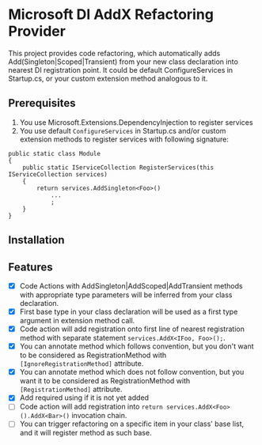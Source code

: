 # Microsoft DI AddX Refactoring Provider

This project provides code refactoring, which automatically adds Add(Singleton|Scoped|Transient) from your new class declaration into nearest DI registration point.
It could be default ConfigureServices in Startup.cs, or your custom extension method analogous to it.

## Prerequisites
1. You use Microsoft.Extensions.DependencyInjection to register services
2. You use default `ConfigureServices` in Startup.cs and/or custom extension methods to register services with following signature: 
```{c#}
public static class Module 
{
    public static IServiceCollection RegisterServices(this IServiceCollection services)
    {
        return services.AddSingleton<Foo>()
            ...
            ;
    }
}
```

## Installation

## Features

* [x] Code Actions with AddSingleton|AddScoped|AddTransient methods with appropriate type parameters will be inferred from your class declaration.
* [x] First base type in your class declaration will be used as a first type argument in extension method call.
* [x] Code action will add registration onto first line of nearest registration method with separate statement `services.AddX<IFoo, Foo>();`.
* [x] You can annotate method which follows convention, but you don't want to be considered as RegistrationMethod with `[IgnoreRegistrationMethod]` attribute.
* [x] You can annotate method which does not follow convention, but you want it to be considered as RegistrationMethod with `[RegistrationMethod]` attribute.
* [x] Add required using if it is not yet added
* [ ] Code action will add registration into `return services.AddX<Foo>().AddX<Bar>()` invocation chain.
* [ ] You can trigger refactoring on a specific item in your class' base list, and it will register method as such base.
